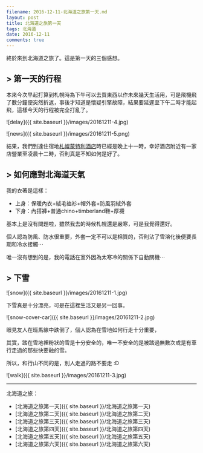 ```yaml
---
filename: 2016-12-11-北海道之旅第一天.md
layout: post
title: 北海道之旅第一天
tags: 北海道
date: 2016-12-11
comments: true
---
```

終於來到北海道之旅了。這是第一天的三個感想。

## > 第一天的行程

本來今次早起打算到札幌時為下午可以去買東西以作未來幾天生活用，可是飛機飛了數分鐘便突然折返，事後才知道是懷疑引擎故障，結果要延遲至下午二時才能起飛，這樣今天的行程被完全打亂了。

![delay]({{ site.baseurl }}/images/20161211-4.jpg)

![news]({{ site.baseurl }}/images/20161211-5.png)

結果，我們到達住宿地[札幌蒙特利酒店](http://www.hotelmonterey.co.jp/tw/htl/sapporo/)時已經是晚上十一時，幸好酒店附近有一家店營業至凌晨十二時，否則真是不知如何是好了。

## > 如何應對北海道天氣

我的衣著是這樣：

* 上身：保暖內衣+絨毛裇衫+帽外套+防風羽絨外套
* 下身：內搭褲+普通chino+timberland鞋+厚襪

基本上是沒有問題啦，雖然我去的時候札幌還是嚴寒，可是我覺得還好。

個人認為防風、防水很重要，外套一定不可以是棉質的，否則沾了雪溶化後便要長期和冷水接觸⋯

唯一沒有想到的是，我的電話在室外因為太寒冷的關係下自動關機⋯

## > 下雪

![snow]({{ site.baseurl }}/images/20161211-1.jpg)

下雪真是十分漂亮，可是在這裡生活又是另一回事。

![snow-cover-car]({{ site.baseurl }}/images/20161211-2.jpg)

眼見友人在班馬線中跌倒了，個人認為在雪地如何行走十分重要，

其實，踏在雪地裡粉狀的雪是十分安全的，唯一不安全的是被踏過無數次或是有車行走過的那些快要融的雪。

所以，和行山不同的是，別人走過的路不要走 :D

![walk]({{ site.baseurl }}/images/20161211-3.jpg)

---
北海道之旅：

* [北海道之旅第一天]({{ site.baseurl }}/北海道之旅第一天)
* [北海道之旅第二天]({{ site.baseurl }}/北海道之旅第二天)
* [北海道之旅第三天]({{ site.baseurl }}/北海道之旅第三天)
* [北海道之旅第四天]({{ site.baseurl }}/北海道之旅第四天)
* [北海道之旅第五天]({{ site.baseurl }}/北海道之旅第五天)
* [北海道之旅第六天]({{ site.baseurl }}/北海道之旅第六天)